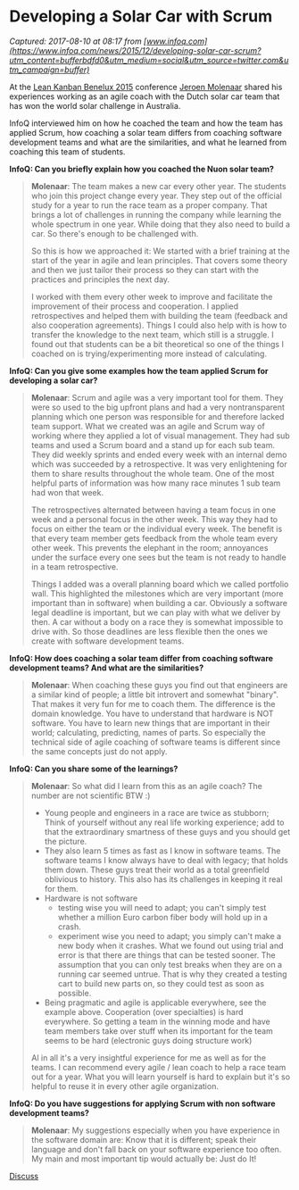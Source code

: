 # Developing a Solar Car with Scrum

_Captured: 2017-08-10 at 08:17 from [www.infoq.com](https://www.infoq.com/news/2015/12/developing-solar-car-scrum?utm_content=bufferbdfd0&utm_medium=social&utm_source=twitter.com&utm_campaign=buffer)_

At the [Lean Kanban Benelux 2015](http://lkbx15.leankanban.com/) conference [Jeroen Molenaar](https://nl.linkedin.com/in/jmolenaar) shared his experiences working as an agile coach with the Dutch solar car team that has won the world solar challenge in Australia.

InfoQ interviewed him on how he coached the team and how the team has applied Scrum, how coaching a solar team differs from coaching software development teams and what are the similarities, and what he learned from coaching this team of students.

**InfoQ: Can you briefly explain how you coached the Nuon solar team?**

> **Molenaar**: The team makes a new car every other year. The students who join this project change every year. They step out of the official study for a year to run the race team as a proper company. That brings a lot of challenges in running the company while learning the whole spectrum in one year. While doing that they also need to build a car. So there's enough to be challenged with.
> 
> So this is how we approached it: We started with a brief training at the start of the year in agile and lean principles. That covers some theory and then we just tailor their process so they can start with the practices and principles the next day.
> 
> I worked with them every other week to improve and facilitate the improvement of their process and cooperation. I applied retrospectives and helped them with building the team (feedback and also cooperation agreements). Things I could also help with is how to transfer the knowledge to the next team, which still is a struggle. I found out that students can be a bit theoretical so one of the things I coached on is trying/experimenting more instead of calculating.

**InfoQ: Can you give some examples how the team applied Scrum for developing a solar car?**

> **Molenaar**: Scrum and agile was a very important tool for them. They were so used to the big upfront plans and had a very nontransparent planning which one person was responsible for and therefore lacked team support. What we created was an agile and Scrum way of working where they applied a lot of visual management. They had sub teams and used a Scrum board and a stand up for each sub team. They did weekly sprints and ended every week with an internal demo which was succeeded by a retrospective. It was very enlightening for them to share results throughout the whole team. One of the most helpful parts of information was how many race minutes 1 sub team had won that week.
> 
> The retrospectives alternated between having a team focus in one week and a personal focus in the other week. This way they had to focus on either the team or the individual every week. The benefit is that every team member gets feedback from the whole team every other week. This prevents the elephant in the room; annoyances under the surface every one sees but the team is not ready to handle in a team retrospective.
> 
> Things I added was a overall planning board which we called portfolio wall. This highlighted the milestones which are very important (more important than in software) when building a car. Obviously a software legal deadline is important, but we can play with what we deliver by then. A car without a body on a race they is somewhat impossible to drive with. So those deadlines are less flexible then the ones we create with software development teams.

**InfoQ: How does coaching a solar team differ from coaching software development teams? And what are the similarities?**

> **Molenaar**: When coaching these guys you find out that engineers are a similar kind of people; a little bit introvert and somewhat "binary". That makes it very fun for me to coach them. The difference is the domain knowledge. You have to understand that hardware is NOT software. You have to learn new things that are important in their world; calculating, predicting, names of parts. So especially the technical side of agile coaching of software teams is different since the same concepts just do not apply.

**InfoQ: Can you share some of the learnings?**

> **Molenaar**: So what did I learn from this as an agile coach? The number are not scientific BTW :)
> 
>   * Young people and engineers in a race are twice as stubborn; Think of yourself without any real life working experience; add to that the extraordinary smartness of these guys and you should get the picture.
>   * They also learn 5 times as fast as I know in software teams. The software teams I know always have to deal with legacy; that holds them down. These guys treat their world as a total greenfield oblivious to history. This also has its challenges in keeping it real for them.
>   * Hardware is not software 
>     * testing wise you will need to adapt; you can't simply test whether a million Euro carbon fiber body will hold up in a crash.
>     * experiment wise you need to adapt; you simply can't make a new body when it crashes. What we found out using trial and error is that there are things that can be tested sooner. The assumption that you can only test breaks when they are on a running car seemed untrue. That is why they created a testing cart to build new parts on, so they could test as soon as possible.
>   * Being pragmatic and agile is applicable everywhere, see the example above. Cooperation (over specialties) is hard everywhere. So getting a team in the winning mode and have team members take over stuff when its important for the team seems to be hard (electronic guys doing structure work)
> 
> Al in all it's a very insightful experience for me as well as for the teams. I can recommend every agile / lean coach to help a race team out for a year. What you will learn yourself is hard to explain but it's so helpful to reuse it in every other agile organization.

**InfoQ: Do you have suggestions for applying Scrum with non software development teams?**

> **Molenaar**: My suggestions especially when you have experience in the software domain are: Know that it is different; speak their language and don't fall back on your software experience too often. My main and most important tip would actually be: Just do It!

[ Discuss ](https://www.infoq.com/news/2015/12/developing-solar-car-scrum?utm_content=bufferbdfd0&utm_medium=social&utm_source=twitter.com&utm_campaign=buffer)
